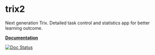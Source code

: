 trix2
=====
Next generation Trix. Detailed task control and statistics app for better learning outcome.

**[Documentation](http://trix2.readthedocs.org/en/latest/)**

[![Doc Status](https://readthedocs.org/projects/trix2/badge/?version=latest)](http://trix2.readthedocs.org/en/latest/)
